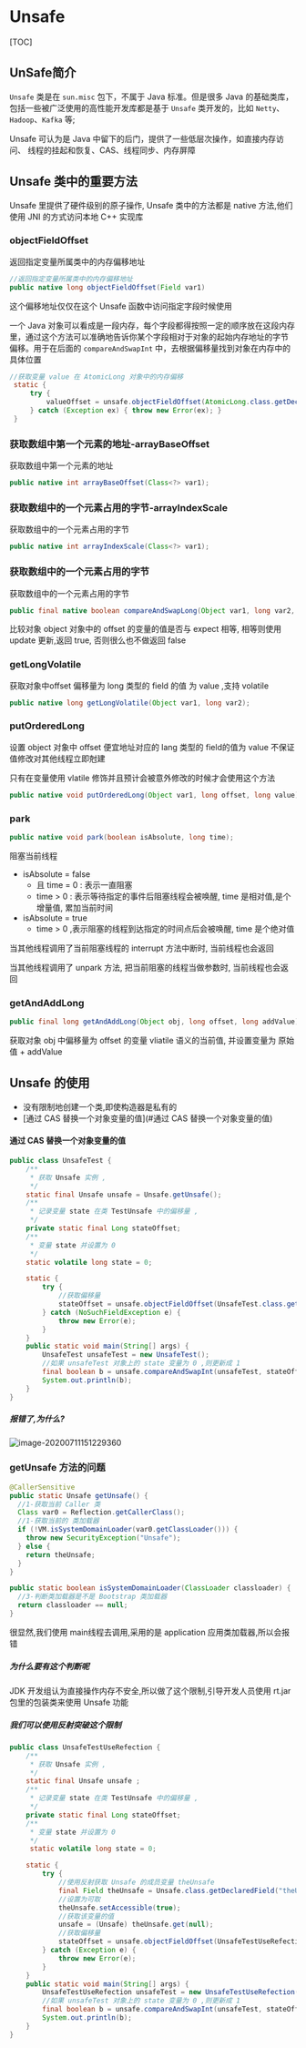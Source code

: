 # Unsafe

[TOC]

## UnSafe简介

`Unsafe` 类是在 `sun.misc` 包下，不属于 Java 标准。但是很多 Java 的基础类库，包括一些被广泛使用的高性能开发库都是基于 `Unsafe` 类开发的，比如 `Netty`、 `Hadoop`、`Kafka` 等;

Unsafe 可认为是 Java 中留下的后门，提供了一些低层次操作，如直接内存访问、 线程的挂起和恢复、CAS、线程同步、内存屏障

## Unsafe 类中的重要方法

Unsafe 里提供了硬件级别的原子操作, Unsafe 类中的方法都是 native 方法,他们使用 JNI 的方式访问本地 C++ 实现库

### objectFieldOffset

返回指定变量所属类中的内存偏移地址

```java
//返回指定变量所属类中的内存偏移地址
public native long objectFieldOffset(Field var1)
```

这个偏移地址仅仅在这个 Unsafe 函数中访问指定字段时候使用

一个 Java 对象可以看成是一段内存，每个字段都得按照一定的顺序放在这段内存 里，通过这个方法可以准确地告诉你某个字段相对于对象的起始内存地址的字节 偏移。用于在后面的 `compareAndSwapInt` 中，去根据偏移量找到对象在内存中的具体位置

```java
//获取变量 value 在 AtomicLong 对象中的内存偏移
 static {
     try {
         valueOffset = unsafe.objectFieldOffset(AtomicLong.class.getDeclaredField("value"));
     } catch (Exception ex) { throw new Error(ex); }
 }
```

### 获取数组中第一个元素的地址-arrayBaseOffset

获取数组中第一个元素的地址

```java
public native int arrayBaseOffset(Class<?> var1);
```

### 获取数组中的一个元素占用的字节-arrayIndexScale

获取数组中的一个元素占用的字节

```java
public native int arrayIndexScale(Class<?> var1);
```

### 获取数组中的一个元素占用的字节

获取数组中的一个元素占用的字节

```java
public final native boolean compareAndSwapLong(Object var1, long var2, long var4, long var6);
```

比较对象 object 对象中的 offset  的变量的值是否与 expect 相等, 相等则使用 update 更新,返回 true, 否则很么也不做返回 false

### getLongVolatile

获取对象中offset 偏移量为 long 类型的 field 的值 为 value ,支持 volatile

```java
public native long getLongVolatile(Object var1, long var2);
```

### putOrderedLong

设置 object 对象中 offset 便宜地址对应的 lang 类型的 field的值为 value 不保证值修改对其他线程立即尅建

只有在变量使用 vlatile 修饰并且预计会被意外修改的时候才会使用这个方法

```java
public native void putOrderedLong(Object var1, long offset, long value);
```

### park

```java
public native void park(boolean isAbsolute, long time);
```

阻塞当前线程

- isAbsolute  = false 
  - 且 time = 0  : 表示一直阻塞
  - time > 0 : 表示等待指定的事件后阻塞线程会被唤醒, time 是相对值,是个增量值, 累加当前时间
- isAbsolute = true
  - time > 0 ,表示阻塞的线程到达指定的时间点后会被唤醒, time 是个绝对值

当其他线程调用了当前阻塞线程的 interrupt 方法中断时, 当前线程也会返回

当其他线程调用了 unpark 方法, 把当前阻塞的线程当做参数时, 当前线程也会返回

### getAndAddLong

```java
public final long getAndAddLong(Object obj, long offset, long addValue)
```

获取对象 obj 中偏移量为 offset 的变量 vliatile 语义的当前值, 并设置变量为 原始值 + addValue

## Unsafe 的使用

- 没有限制地创建一个类,即使构造器是私有的
- [通过 CAS 替换一个对象变量的值](#通过 CAS 替换一个对象变量的值)

#### 通过 CAS 替换一个对象变量的值

```java
public class UnsafeTest {
    /**
     * 获取 Unsafe 实例 ,
     */
    static final Unsafe unsafe = Unsafe.getUnsafe();
    /**
     * 记录变量 state 在类 TestUnsafe 中的偏移量 ,
     */
    private static final Long stateOffset;
    /**
     * 变量 state 并设置为 0
     */
    static volatile long state = 0;

    static {
        try {
            //获取偏移量
            stateOffset = unsafe.objectFieldOffset(UnsafeTest.class.getDeclaredField("state"));
        } catch (NoSuchFieldException e) {
            throw new Error(e);
        }
    }
    public static void main(String[] args) {
        UnsafeTest unsafeTest = new UnsafeTest();
        //如果 unsafeTest 对象上的 state 变量为 0 ,则更新成 1
        final boolean b = unsafe.compareAndSwapInt(unsafeTest, stateOffset, 0, 1);
        System.out.println(b);
    }
}

```

##### 报错了,为什么?

![image-20200711151229360](../../../assets/image-20200711151229360.png)

### getUnsafe 方法的问题

```java
@CallerSensitive
public static Unsafe getUnsafe() {
  //1-获取当前 Caller 类
  Class var0 = Reflection.getCallerClass();
  //1-获取当前的 类加载器
  if (!VM.isSystemDomainLoader(var0.getClassLoader())) {
    throw new SecurityException("Unsafe");
  } else {
    return theUnsafe;
  }
}

public static boolean isSystemDomainLoader(ClassLoader classloader) {
  //3-判断类加载器是不是 Bootstrap 类加载器
  return classloader == null;
}
```

很显然,我们使用 main线程去调用,采用的是 application 应用类加载器,所以会报错

##### 为什么要有这个判断呢

JDK 开发组认为直接操作内存不安全,所以做了这个限制,引导开发人员使用 rt.jar 包里的包装类来使用 Unsafe 功能

##### 我们可以使用反射突破这个限制

```java
public class UnsafeTestUseRefection {
    /**
     * 获取 Unsafe 实例 ,
     */
    static final Unsafe unsafe ;
    /**
     * 记录变量 state 在类 TestUnsafe 中的偏移量 ,
     */
    private static final Long stateOffset;
    /**
     * 变量 state 并设置为 0
     */
     static volatile long state = 0;

    static {
        try {
            //使用反射获取 Unsafe 的成员变量 theUnsafe
            final Field theUnsafe = Unsafe.class.getDeclaredField("theUnsafe");
            //设置为可取
            theUnsafe.setAccessible(true);
            //获取该变量的值
            unsafe = (Unsafe) theUnsafe.get(null);
            //获取偏移量
            stateOffset = unsafe.objectFieldOffset(UnsafeTestUseRefection.class.getDeclaredField("state"));
        } catch (Exception e) {
            throw new Error(e);
        }
    }
    public static void main(String[] args) {
        UnsafeTestUseRefection unsafeTest = new UnsafeTestUseRefection();
        //如果 unsafeTest 对象上的 state 变量为 0 ,则更新成 1
        final boolean b = unsafe.compareAndSwapInt(unsafeTest, stateOffset, 0, 1);
        System.out.println(b);
    }
}
```


